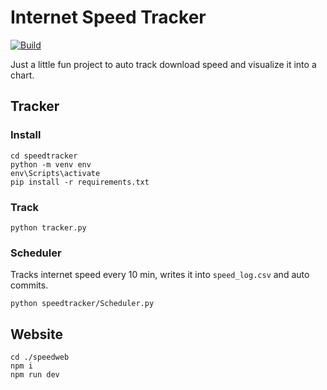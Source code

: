 # Internet Speed Tracker

[![Build](https://github.com/danielxbauer/internet-speed-tracker/actions/workflows/ci.yml/badge.svg)](https://github.com/danielxbauer/internet-speed-tracker/actions/workflows/ci.yml)

Just a little fun project to auto track download speed and visualize it into a chart.

## Tracker

### Install

```
cd speedtracker
python -m venv env
env\Scripts\activate
pip install -r requirements.txt
```

### Track

```
python tracker.py
```

### Scheduler

Tracks internet speed every 10 min, writes it into `speed_log.csv` and auto commits.

```
python speedtracker/Scheduler.py
```

## Website

```
cd ./speedweb
npm i
npm run dev
```
